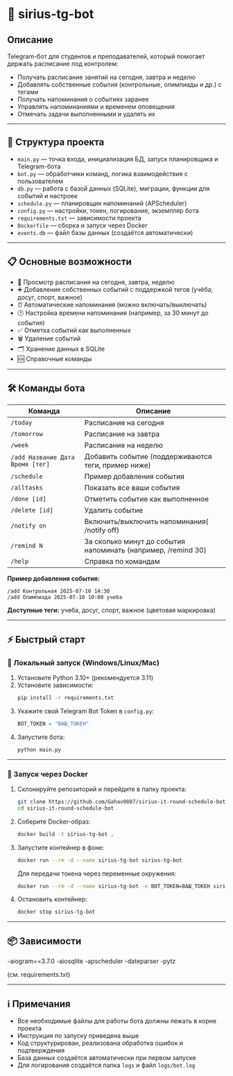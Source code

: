 # 🚀 sirius-tg-bot

## Описание

Telegram-бот для студентов и преподавателей, который помогает держать расписание под контролем:
- Получать расписание занятий на сегодня, завтра и неделю
- Добавлять собственные события (контрольные, олимпиады и др.) с тегами
- Получать напоминания о событиях заранее
- Управлять напоминаниями и временем оповещения
- Отмечать задачи выполненными и удалять их

---

## 📁 Структура проекта

- `main.py` — точка входа, инициализация БД, запуск планировщика и Telegram-бота
- `bot.py` — обработчики команд, логика взаимодействия с пользователем
- `db.py` — работа с базой данных (SQLite), миграции, функции для событий и настроек
- `schedule.py` — планировщик напоминаний (APScheduler)
- `config.py` — настройки, токен, логирование, экземпляр бота
- `requirements.txt` — зависимости проекта
- `Dockerfile` — сборка и запуск через Docker
- `events.db` — файл базы данных (создаётся автоматически)

---

## 📋 Основные возможности

- 📅 Просмотр расписания на сегодня, завтра, неделю
- ➕ Добавление собственных событий с поддержкой тегов (учёба, досуг, спорт, важное)
- ⏰ Автоматические напоминания (можно включать/выключать)
- 🕒 Настройка времени напоминания (например, за 30 минут до события)
- ✅ Отметка событий как выполненных
- 🗑️ Удаление событий
- 🗂️ Хранение данных в SQLite
- 🆘 Справочные команды

---

## 🛠️ Команды бота

| Команда                        | Описание                                                      |
|-------------------------------|---------------------------------------------------------------|
| `/today`                      | Расписание на сегодня                                         |
| `/tomorrow`                   | Расписание на завтра                                          |
| `/week`                       | Расписание на неделю                                          |
| `/add Название Дата Время [тег]` | Добавить событие (поддерживаются теги, пример ниже)        |
| `/schedule`                   | Пример добавления события                                     |
| `/alltasks`                   | Показать все ваши события                                     |
| `/done [id]`                  | Отметить событие как выполненное                              |
| `/delete [id]`                | Удалить событие                                               |
| `/notify on`                  | Включить/выключить напоминания( /notify off)                  |
| `/remind N`                   | За сколько минут до события напоминать (например, /remind 30) |
| `/help`                       | Справка по командам                                           |

**Пример добавления события:**
```
/add Контрольная 2025-07-10 14:30
/add Олимпиада 2025-07-10 10:00 учеба
```

**Доступные теги:** учеба, досуг, спорт, важное (цветовая маркировка)

---

## ⚡ Быстрый старт

### 🔧 Локальный запуск (Windows/Linux/Mac)
1. Установите Python 3.10+ (рекомендуется 3.11)
2. Установите зависимости:
   ```bash
   pip install -r requirements.txt
   ```
3. Укажите свой Telegram Bot Token в `config.py`:
   ```python
   BOT_TOKEN = "ВАШ_ТОКЕН"
   ```
4. Запустите бота:
   ```bash
   python main.py
   ```

---

### 🐳 Запуск через Docker

1. Склонируйте репозиторий и перейдите в папку проекта:
   ```bash
   git clone https://github.com/Gahav0807/sirius-it-round-schedule-bot.git
   cd sirius-it-round-schedule-bot
   ```
2. Соберите Docker-образ:
   ```bash
   docker build -t sirius-tg-bot .
   ```
3. Запустите контейнер в фоне:
   ```bash
   docker run --rm -d --name sirius-tg-bot sirius-tg-bot
   ```
   Для передачи токена через переменные окружения:
   ```bash
   docker run --rm -d --name sirius-tg-bot -e BOT_TOKEN=ВАШ_ТОКЕН sirius-tg-bot
   ```
4. Остановить контейнер:
   ```bash
   docker stop sirius-tg-bot
   ```

---

## 📦 Зависимости

-aiogram==3.7.0
-aiosqlite
-apscheduler
-dateparser
-pytz

(см. requirements.txt)

---

## ℹ️ Примечания
- Все необходимые файлы для работы бота должны лежать в корне проекта
- Инструкция по запуску приведена выше
- Код структурирован, реализована обработка ошибок и подтверждения
- База данных создаётся автоматически при первом запуске
- Для логирования создаётся папка `logs` и файл `logs/bot.log`

